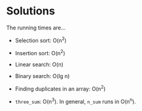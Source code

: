 # Solutions

The running times are...

- Selection sort: O(n<sup>2</sup>)

- Insertion sort: O(n<sup>2</sup>)

- Linear search: O(n)

- Binary search: O(lg n)

- Finding duplicates in an array: O(n<sup>2</sup>)

- `three_sum`: O(n<sup>3</sup>). In general, `n_sum` runs in O(n<sup>n</sup>).
